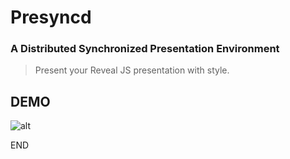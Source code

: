 # Presyncd

### A Distributed Synchronized Presentation Environment

> Present your Reveal JS presentation with style.

## DEMO

![alt](https://i.imgur.com/NwDajuR.gif)

END
